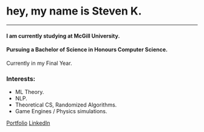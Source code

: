 <h1>
  hey, my name is Steven K.
</h1>

---

#### I am currently studying at McGill University.
#### Pursuing a Bachelor of Science in Honours Computer Science.
Currently in my Final Year.

### Interests:

- ML Theory.
- NLP.
- Theoretical CS, Randomized Algorithms.
- Game Engines / Physics simulations.

[Portfolio](https://stevenkoniaev.github.io/)  [LinkedIn](https://www.linkedin.com/in/steven-koniaev-944ba422a/)


























‎ 
